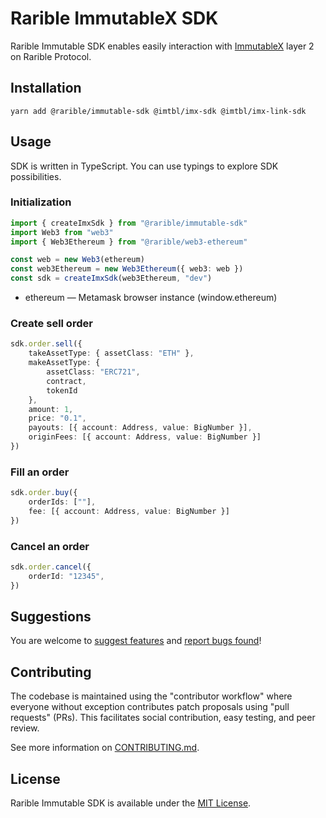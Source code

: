 # Rarible ImmutableX SDK

Rarible Immutable SDK enables easily interaction with [ImmutableX](https://www.immutable.com/) layer 2 on Rarible Protocol.

## Installation

```shell
yarn add @rarible/immutable-sdk @imtbl/imx-sdk @imtbl/imx-link-sdk
```

## Usage

SDK is written in TypeScript. You can use typings to explore SDK possibilities.

### Initialization

```typescript
import { createImxSdk } from "@rarible/immutable-sdk"
import Web3 from "web3"
import { Web3Ethereum } from "@rarible/web3-ethereum"

const web = new Web3(ethereum)
const web3Ethereum = new Web3Ethereum({ web3: web })
const sdk = createImxSdk(web3Ethereum, "dev")
```

- ethereum — Metamask browser instance (window.ethereum)

### Create sell order

```typescript
sdk.order.sell({
	takeAssetType: { assetClass: "ETH" },
	makeAssetType: {
		assetClass: "ERC721",
		contract,
		tokenId
	},
	amount: 1,
	price: "0.1",
	payouts: [{ account: Address, value: BigNumber }],
	originFees: [{ account: Address, value: BigNumber }]
})
```

### Fill an order

```typescript
sdk.order.buy({
	orderIds: [""],
	fee: [{ account: Address, value: BigNumber }]
})
```

### Cancel an order

```typescript
sdk.order.cancel({
	orderId: "12345",
})
```

## Suggestions

You are welcome to [suggest features](https://github.com/rarible/protocol/discussions) and [report bugs found](https://github.com/rarible/protocol/issues)!

## Contributing

The codebase is maintained using the "contributor workflow" where everyone without exception contributes patch proposals using "pull requests" (PRs). This facilitates social contribution, easy testing, and peer review.

See more information on [CONTRIBUTING.md](https://github.com/rarible/protocol/blob/main/CONTRIBUTING.md).

## License

Rarible Immutable SDK is available under the [MIT License](LICENSE).
